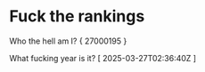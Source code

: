 # Fuck the rankings

Who the hell am I?
{ 27000195 }

What fucking year is it?
[ 2025-03-27T02:36:40Z ]
